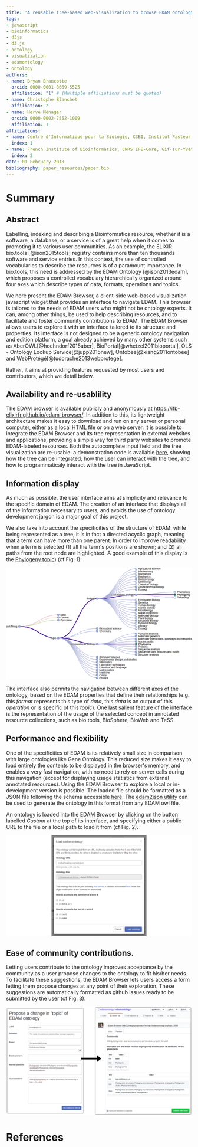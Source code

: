 ```yaml
---
title: 'A reusable tree-based web-visualization to browse EDAM ontology, and contribute to it.'
tags:
- javascript
- bioinformatics
- d3js
- d3.js
- ontology
- visualization
- edamontology
- ontology
authors:
- name: Bryan Brancotte
  orcid: 0000-0001-8669-5525
  affiliation: "1" # (Multiple affiliations must be quoted)
- name: Christophe Blanchet
  affiliation: 2
- name: Hervé Ménager
  orcid: 0000-0002-7552-1009
  affiliation: 1
affiliations:
- name: Centre d'Informatique pour la Biologie, C3BI, Institut Pasteur, Paris, France
  index: 1
- name: French Institute of Bioinformatics, CNRS IFB-Core, Gif-sur-Yvette, France
  index: 2
date: 01 February 2018
bibliography: paper_resources/paper.bib
---
```


# Summary

## Abstract

Labelling, indexing and describing a Bioinformatics resource, whether it is a software, a database, or a service is of a great help when it comes to promoting it to various user communities. As an example, the ELIXIR bio.tools [@ison2015tools] registry contains more than ten thousands software and service entries. In this context, the use of controlled vocabularies to describe the resources is of a paramount importance. In bio.tools, this need is addressed by the EDAM Ontology [@ison2013edam], which proposes a controlled vocabulary hierarchically organized around four axes which describe types of data, formats, operations and topics.

We here present the EDAM Browser, a client-side web-based visualization javascript widget that provides an interface to navigate EDAM. This browser is tailored to the needs of EDAM users who might not be ontology experts. It can, among other things, be used to help describing resources, and to facilitate and foster community contributions to EDAM. The EDAM Browser allows users to explore it with an interface tailored to its structure and properties. Its interface is not designed to be a generic ontology navigation and edition platform, a goal already achieved by many other systems such as AberOWL[@hoehndorf2015aber], BioPortal[@whetzel2011bioportal], OLS - Ontology Lookup Service[@jupp2015new], Ontobee[@xiang2011ontobee] and WebProt&eacute;g&eacute;[@tudorache2013webprotege].

Rather, it aims at providing features requested by most users and contributors, which we detail below.

## Availability and re-usablility

The EDAM browser is available publicly and anonymously at https://ifb-elixirfr.github.io/edam-browser/. In addition to this, its lightweight architecture makes it easy to download and run on any server or personal computer, either as a local HTML file or on a web server. It is possible to integrate the EDAM Browser and its tree representation in external websites and applications, providing a simple way for third party websites to promote EDAM-labeled resources. Both the autocomplete input field and the tree visualization are re-usable: a demonstration code is available [here](https://ifb-elixirfr.github.io/edam-browser/demo.html), showing how the tree can be integrated, how the user can interact with the tree, and how to programmaticaly interact with the tree in JavaScript.

## Information display

As much as possible, the user interface aims at simplicity and relevance to the specific domain of EDAM. The creation of an interface that displays all of the information necessary to users, and avoids the use of ontology development jargon is a major goal of this project. 

We also take into account the specificities of the structure of EDAM: while being represented as a tree, it is in fact a directed acyclic graph, meaning that a term can have more than one parent. In order to improve readability when a term is selected (1) all the term's positions are shown; and (2) all paths from the root node are highlighted. A good example of this display is the [Phylogeny topic](https://ifb-elixirfr.github.io/edam-browser/#topic_0084)) (cf Fig. 1). 

![The term Phylogeny has two parents](paper_resources/topics_tree_phylogeny.png)

The interface also permits the navigation between different axes of the ontology, based on the EDAM properties that define their relationships (e.g. this *format* represents this type of *data*, this *data* is an output of this *operation* or is specific of this *topic*). One last salient feature of the interface is the representation of the usage of the selected concept in annotated resource collections, such as bio.tools, BioSphere, BioWeb and TeSS.

## Performance and flexibility

One of the specificities of EDAM is its relatively small size in comparison with large ontologies like Gene Ontology. This reduced size makes it easy to load entirely the contents to be displayed in the browser's memory, and enables a very fast navigation, with no need to rely on server calls during this navigation (except for displaying usage statistics from external annotated resources). 
Using the EDAM Browser to explore a local or in-development version is possible. The loaded file should be formatted as a JSON file following the schema accessible [here](https://ifb-elixirfr.github.io/edam-browser/ontology.schema.json). The [edam2json utility](https://github.com/edamontology/edam2json) can be used to generate the ontology in this format from any EDAM owl file.  

An ontology is loaded into the EDAM Browser by clicking on the button labelled _Custom_ at the top of its interface, and specifying either a public URL to the file or a local path to load it from (cf Fig. 2). 

![Providing a custom ontology](paper_resources/custom_ontology.png)

## Ease of community contributions.

Letting users contribute to the ontology improves acceptance by the community as a user propose changes to the ontology to fit his/her needs. To facilitate these suggestions, the EDAM Browser lets users access a form letting them propose changes at any point of their exploration. These suggestions are automatically formatted as github issues ready to be submitted by the user (cf Fig. 3). 

![The edition form and the issue created](paper_resources/edition_form_to_github_issue.png)

# References
